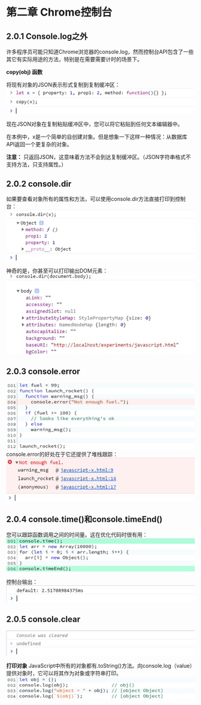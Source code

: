 # 第二章 Chrome控制台

## 2.0.1 Console.log之外

许多程序员可能只知道Chrome浏览器的console.log，然而控制台API包含了一些其它有实际用途的方法，特别是在需要需要计时的场景下。

**copy(obj) 函数**

将现有对象的JSON表示形式复制到复制缓冲区：
![copy](./img/2.0.1.png)

现在JSON对象在复制粘贴缓冲区中，您可以将它粘贴到任何文本编辑器中。

在本例中，x是一个简单的自创建对象。但是想象一下这样一种情况：从数据库API返回一个更复杂的对象。

**注意：** 只返回JSON，这意味着方法不会到达复制缓冲区。（JSON字符串格式不支持方法，只支持属性。）

## 2.0.2 console.dir

如果要查看对象所有的属性和方法，可以使用console.dir方法直接打印到控制台：
![console.dir](./img/2.0.2.png)

神奇的是，你甚至可以打印输出DOM元素：
![console.dir](./img/2.0.22.png)

## 2.0.3 console.error

![console.dir](./img/2.0.3.png)
console.error的好处在于它还提供了堆栈跟踪：
![console.dir](./img/2.0.32.png)

## 2.0.4 console.time()和console.timeEnd()

您可以跟踪函数调用之间的时间量。这在优化代码时很有用：
![console.dir](./img/2.0.4.png)

控制台输出：
![console.dir](./img/2.0.4output.png)

## 2.0.5 console.clear
![console.dir](./img/2.0.51.png)

**打印对象**
JavaScript中所有的对象都有.toString()方法。向console.log（value）提供对象时，它可以将其作为对象或字符串打印。
![console.dir](./img/2.0.52.png)
